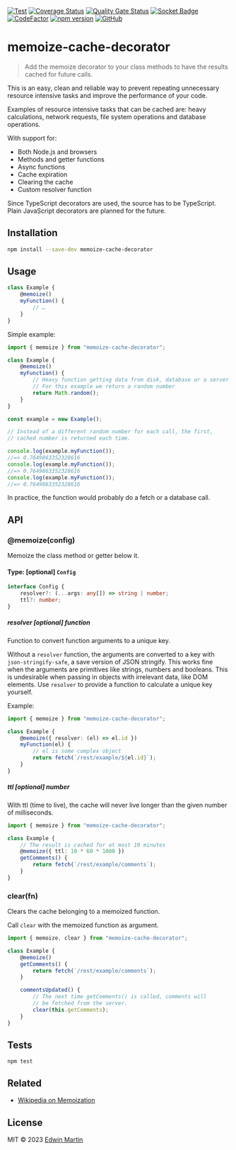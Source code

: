 [![Test](https://github.com/edwinm/memoize-cache-decorator/actions/workflows/test.yml/badge.svg)](https://github.com/edwinm/memoize-cache-decorator/actions/workflows/test.yml) [![Coverage Status](https://coveralls.io/repos/github/edwinm/memoize-cache-decorator/badge.svg?branch=master)](https://coveralls.io/github/edwinm/memoize-cache-decorator?branch=master) [![Quality Gate Status](https://sonarcloud.io/api/project_badges/measure?project=edwinm_memoize-cache-decorator&metric=alert_status)](https://sonarcloud.io/summary/new_code?id=edwinm_memoize-cache-decorator) [![Socket Badge](https://socket.dev/api/badge/npm/package/memoize-cache-decorator)](https://socket.dev/npm/package/memoize-cache-decorator) [![CodeFactor](https://www.codefactor.io/repository/github/edwinm/memoize-cache-decorator/badge)](https://www.codefactor.io/repository/github/edwinm/memoize-cache-decorator) [![npm version](https://badge.fury.io/js/memoize-cache-decorator.svg)](https://www.npmjs.com/package/memoize-cache-decorator) [![GitHub](https://img.shields.io/github/license/edwinm/memoize-cache-decorator.svg)](https://github.com/edwinm/memoize-cache-decorator/blob/master/LICENSE)

# memoize-cache-decorator

> Add the memoize decorator to your class methods to have the results cached
> for future calls.

This is an easy, clean and reliable way to prevent repeating unnecessary resource intensive
tasks and improve the performance of your code.

Examples of resource intensive tasks that can be cached are:
heavy calculations, network requests, file system operations and database operations.

With support for:

- Both Node.js and browsers
- Methods and getter functions
- Async functions
- Cache expiration
- Clearing the cache
- Custom resolver function

Since TypeScript decorators are used, the source has to be TypeScript.
Plain JavaScript decorators are planned for the future.

## Installation

```bash
npm install --save-dev memoize-cache-decorator
```

## Usage

```ts
class Example {
	@memoize()
	myFunction() {
		// …
	}
}
```

Simple example:

```ts
import { memoize } from "memoize-cache-decorator";

class Example {
	@memoize()
	myFunction() {
		// Heavy function getting data from disk, database or a server
		// For this example we return a random number
		return Math.random();
	}
}

const example = new Example();

// Instead of a different random number for each call, the first,
// cached number is returned each time.

console.log(example.myFunction());
//=> 0.7649863352328616
console.log(example.myFunction());
//=> 0.7649863352328616
console.log(example.myFunction());
//=> 0.7649863352328616
```

In practice, the function would probably do a fetch or a database call.

## API

### @memoize(config)

Memoize the class method or getter below it.

#### Type: \[optional\] `Config`

```ts
interface Config {
	resolver?: (...args: any[]) => string | number;
	ttl?: number;
}
```

##### resolver \[optional\] function

Function to convert function arguments to a unique key.

Without a `resolver` function, the arguments are converted to a key with `json-stringify-safe`,
a save version of JSON stringify.
This works fine when the arguments are primitives like strings, numbers and booleans.
This is undesirable when passing in objects with irrelevant data, like DOM elements.
Use `resolver` to provide a function to calculate a unique key yourself.

Example:

```ts
import { memoize } from "memoize-cache-decorator";

class Example {
	@memoize({ resolver: (el) => el.id })
	myFunction(el) {
		// el is some complex object
		return fetch(`/rest/example/${el.id}`);
	}
}
```

##### ttl \[optional\] number

With ttl (time to live), the cache will never live longer than
the given number of milliseconds.

```ts
import { memoize } from "memoize-cache-decorator";

class Example {
	// The result is cached for at most 10 minutes
	@memoize({ ttl: 10 * 60 * 1000 })
	getComments() {
		return fetch(`/rest/example/comments`);
	}
}
```

### clear(fn)

Clears the cache belonging to a memoized function.

Call `clear` with the memoized function as argument.

```ts
import { memoize, clear } from "memoize-cache-decorator";

class Example {
	@memoize()
	getComments() {
		return fetch(`/rest/example/comments`);
	}

	commentsUpdated() {
		// The next time getComments() is called, comments will
		// be fetched from the server.
		clear(this.getComments);
	}
}
```

## Tests

```shell
npm test
```

## Related

- [Wikipedia on Memoization](https://en.wikipedia.org/wiki/Memoization)

## License

MIT © 2023 [Edwin Martin](https://bitstorm.org/)
